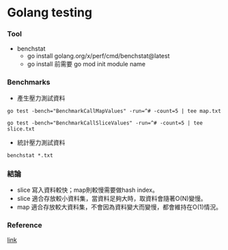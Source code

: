 # Golang testing

### Tool
- benchstat
  - go install golang.org/x/perf/cmd/benchstat@latest
  - go install 前需要 go mod init module name

### Benchmarks
- 產生壓力測試資料
```
go test -bench="BenchmarkCallMapValues" -run=^# -count=5 | tee map.txt

go test -bench="BenchmarkCallSliceValues" -run=^# -count=5 | tee slice.txt
```

- 統計壓力測試資料
```
benchstat *.txt
```

### 結論
- slice 寫入資料較快；map則較慢需要做hash index。
- slice 適合存放較小資料集，當資料足夠大時，取資料會隨著O(N)變慢。
- map 適合存放較大資料集，不會因為資料變大而變慢，都會維持在O(1)情況。

### Reference
[link](https://betterprogramming.pub/performance-impact-of-maps-compared-to-slices-in-go-1-18-15352fbd6010)